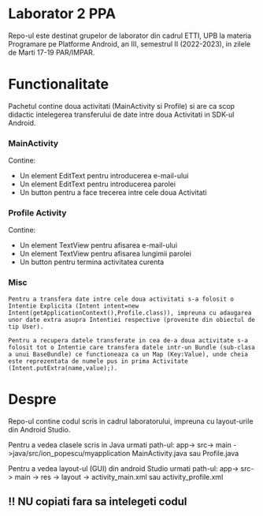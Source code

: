 # Laborator 2 PPA 
Repo-ul este destinat grupelor de laborator din cadrul ETTI, UPB la materia Programare pe Platforme Android, an III, semestrul II (2022-2023), in zilele de Marti 17-19 PAR/IMPAR.

# Functionalitate
Pachetul contine doua activitati (MainActivity si Profile) si are ca scop didactic intelegerea transferului de date intre doua Activitati in SDK-ul Android.

<h3> MainActivity </h3>
	Contine:
	<ul>
		<li>Un element EditText pentru introducerea e-mail-ului</li>
		<li>Un element EditText pentru introducerea parolei</li>
		<li>Un button pentru a face trecerea intre cele doua Activitati</li>
	</ul>

<h3> Profile Activity </h3>
	Contine:
	<ul>
		<li>Un element TextView pentru afisarea e-mail-ului</li>
		<li>Un element TextView pentru afisarea lungimii parolei</li>
		<li>Un button pentru termina activitatea curenta</li>		
	</ul>
	
<h3> Misc </h3>

	Pentru a transfera date intre cele doua activitati s-a folosit o Intentie Explicita (Intent intent=new Intent(getApplicationContext(),Profile.class)), impreuna cu adaugarea unor date extra asupra Intentiei respective (provenite din obiectul de tip User).
	
	Pentru a recupera datele transferate in cea de-a doua activitate s-a folosit tot o Intentie care transfera datele intr-un Bundle (sub-clasa a unui BaseBundle) ce functioneaza ca un Map (Key:Value), unde cheia este reprezentata de numele pus in prima Activitate (Intent.putExtra(name,value);).

# Despre
Repo-ul contine codul scris in cadrul laboratorului, impreuna cu layout-urile din Android Studio.

Pentru a vedea clasele scris in Java urmati path-ul: app-> src-> main ->java/src/ion_popescu/myapplication MainActivity.java sau Profile.java

Pentru a vedea layout-ul (GUI) din android Studio urmati path-ul: app-> src-> main -> res -> layout -> activity_main.xml sau activity_profile.xml



<h2> !! NU copiati fara sa intelegeti codul </h2>
